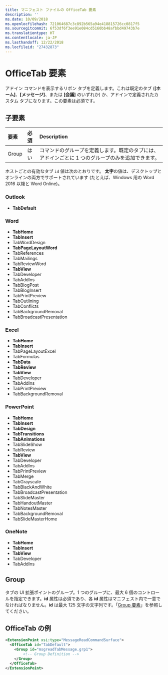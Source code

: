 ```yaml
---
title: マニフェスト ファイルの OfficeTab 要素
description: ''
ms.date: 10/09/2018
ms.openlocfilehash: 721064687c3c892b565a94e418815726cc0817f5
ms.sourcegitcommit: 6f53df6f3ee91e084cd5160bb48afbbd49743b7e
ms.translationtype: HT
ms.contentlocale: ja-JP
ms.lasthandoff: 12/22/2018
ms.locfileid: "27432873"
---
```

# <a name="officetab-element"></a>OfficeTab 要素

アドイン コマンドを表示するリボン タブを定義します。これは既定のタブ (**[ホーム]**、**[メッセージ]**、または **[会議]** のいずれか) か、アドインで定義されたカスタム タブになります。この要素は必須です。

## <a name="child-elements"></a>子要素

|  要素 |  必須  |  Description  |
|:-----|:-----|:-----|
|  Group      | はい |  コマンドのグループを定義します。既定のタブには、アドインごとに 1 つのグループのみを追加できます。  |

ホストごとの有効なタブ `id` 値は次のとおりです。 **太字**の値は、デスクトップとオンラインの両方でサポートされています (たとえば、Windows 用の Word 2016 以降と Word Online)。

### <a name="outlook"></a>Outlook

- **TabDefault**

### <a name="word"></a>Word

- **TabHome**
- **TabInsert**
- TabWordDesign
- **TabPageLayoutWord**
- TabReferences
- TabMailings
- TabReviewWord
- **TabView**
- TabDeveloper
- TabAddIns
- TabBlogPost
- TabBlogInsert
- TabPrintPreview
- TabOutlining
- TabConflicts
- TabBackgroundRemoval
- TabBroadcastPresentation

### <a name="excel"></a>Excel

- **TabHome**
- **TabInsert**
- TabPageLayoutExcel
- TabFormulas
- **TabData**
- **TabReview**
- **TabView**
- TabDeveloper
- TabAddIns
- TabPrintPreview
- TabBackgroundRemoval 

### <a name="powerpoint"></a>PowerPoint

- **TabHome**
- **TabInsert**
- **TabDesign**
- **TabTransitions**
- **TabAnimations**
- TabSlideShow
- TabReview
- **TabView**
- TabDeveloper
- TabAddIns
- TabPrintPreview
- TabMerge
- TabGrayscale
- TabBlackAndWhite
- TabBroadcastPresentation
- TabSlideMaster
- TabHandoutMaster
- TabNotesMaster
- TabBackgroundRemoval
- TabSlideMasterHome

### <a name="onenote"></a>OneNote

- **TabHome**
- **TabInsert**
- **TabView**
- TabDeveloper
- TabAddIns

## <a name="group"></a>Group

タブの UI 拡張ポイントのグループ。1 つのグループに、最大 6 個のコントロールを指定できます。**id** 属性は必須であり、各 **id** 属性はマニフェスト内で一意でなければなりません。**id** は最大 125 文字の文字列です。「[Group 要素](group.md)」を参照してください。

## <a name="officetab-example"></a>OfficeTab の例

```xml
<ExtensionPoint xsi:type="MessageReadCommandSurface">
  <OfficeTab id="TabDefault">
    <Group id="msgreadTabMessage.grp1">
        <!-- Group Definition -->
    </Group>
  </OfficeTab>
</ExtensionPoint>
```
